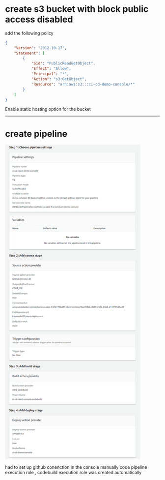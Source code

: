 
# create s3 bucket with block public access disabled
add the following policy
``` json
{
    "Version": "2012-10-17",
    "Statement": [
        {
            "Sid": "PublicReadGetObject",
            "Effect": "Allow",
            "Principal": "*",
            "Action": "s3:GetObject",
            "Resource": "arn:aws:s3:::ci-cd-demo-console/*"
        }
    ]
}

```

Enable static hosting option for the bucket



---

# create pipeline
![](Images/Pasted%20image%2020240224203846.png)

had to set up github conenction in the console manually
code pipeline execution role  , codebuild execution role was created automatically
